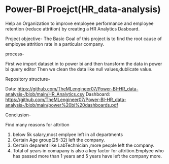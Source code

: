 # Power-BI Proejct(HR_data-analysis)
Help an Organization to improve employee performance and employee retention (reduce attrition) by creating  a HR Analytics Dasboard.

Project objective-
The Basic Goal of this project is to find the root cause of employee attrition rate in a particular company.

process-

First we import dataset in to power bi and then transform the data in power bi query editor
Then we clean the data like null values,dublicate value.

Repository structure-

Data: https://github.com/TheMLengineer07/Power-BI-HR_data-analysis-/blob/main/HR_Analytics.csv
 Dashboard: https://github.com/TheMLengineer07/Power-BI-HR_data-analysis-/blob/main/power%20bi%20dashboards.pdf

Conclusion-

Find many reasons for attrition
1) below 5k salary,most emplyee left in all departments
2) Certain Age group(25-32) left the company.
3) Certain deparent like LabTechnician ,more people left the company.
4) Total of years in comapany is also a key factor for attrition.Emplyee who has passed more than 1 years and 5 years have left the company more.
